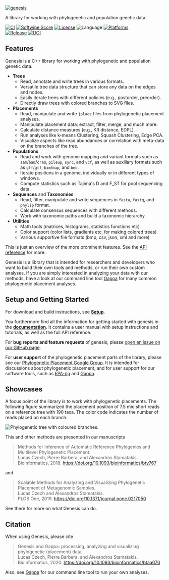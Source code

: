 [![genesis](/doc/logo/logo_readme.png?raw=true "genesis")](http://genesis-lib.org/)

A library for working with phylogenetic and population genetic data.

<!-- [![CI](https://github.com/lczech/genesis/workflows/CI/badge.svg?branch=master)](https://github.com/lczech/genesis/actions) -->
[![CI](https://github.com/lczech/genesis/actions/workflows/ci.yaml/badge.svg)](https://github.com/lczech/genesis/actions/workflows/ci.yaml)
[![Softwipe Score](https://img.shields.io/badge/softwipe-9.0/10.0-brightgreen)](https://github.com/adrianzap/softwipe/wiki/Code-Quality-Benchmark)
[![License](https://img.shields.io/badge/license-GPLv3-blue.svg)](http://www.gnu.org/licenses/gpl.html)
![Language](https://img.shields.io/badge/language-C%2B%2B11-lightgrey.svg)
[![Platforms](https://img.shields.io/conda/pn/bioconda/gappa)](https://anaconda.org/bioconda/gappa)
<br />
[![Release](https://img.shields.io/github/v/release/lczech/genesis.svg)](https://github.com/lczech/genesis/releases)
[![DOI](https://img.shields.io/badge/doi-10.1093%2Fbioinformatics%2Fbtaa070-blue)](https://doi.org/10.1093/bioinformatics/btaa070)
<!-- [![Build Status](https://travis-ci.org/lczech/genesis.svg?branch=master)](https://travis-ci.org/lczech/genesis) -->
<!--![Language](https://img.shields.io/badge/language-python-lightgrey.svg)-->

Features
-------------------

Genesis is a C++ library for working with phylogenetic and population genetic data:
<!-- Some of the features of genesis: -->

 *  **Trees**
     *  Read, annotate and write trees in various formats.
     *  Versatile tree data structure that can store any data on the edges and nodes.
     *  Easily iterate trees with different policies (e.g., postorder, preorder).
     *  Directly draw trees with colored branches to SVG files.
 *  **Placements**
     *  Read, manipulate and write `jplace` files from phylogenetic placement analyses.
     *  Manipulate placement data: extract, filter, merge, and much more.
     *  Calculate distance measures (e.g., KR distance, EDPL).
     *  Run analyses like k-means Clustering, Squash Clustering, Edge PCA.
     *  Visualize aspects like read abundances or correlation with meta-data on the branches of the tree.
 *  **Populations**
     *  Read and work with genome mapping and variant formats such as `sam`/`bam`/`cram`, `pileup`, `sync`, and `vcf`, as well as auxiliary formats such as `gff`/`gtf`, `bim`/`map`, and `bed`.
     *  Iterate positions in a genome, individually or in different types of windows.
     *  Compute statistics such as Tajima's D and F_ST for pool sequencing data.
 *  **Sequences** and **Taxonomies**
     *  Read, filter, manipulate and write sequences in `fasta`, `fastq`, and `phylip` format.
     *  Calculate consensus sequences with different methods.
     *  Work with taxonomic paths and build a taxonomic hierarchy.
 *  **Utilities**
     *  Math tools (matrices, histograms, statistics functions etc)
     *  Color support (color lists, gradients etc, for making colored trees)
     *  Various supportive file formats (bmp, csv, json, xml and more)

This is just an overview of the more prominent features.
See the [API reference](http://doc.genesis-lib.org/namespaces.html) for more.

Genesis is a library that is intended for researchers and developers who want to build their own
tools and methods, or run their own custom analyses. If you are simply interested in analyzing your
data with our methods, have a look at our command line tool [Gappa](https://github.com/lczech/gappa)
for many common phylogenetic placement analyses.

<!-- A main focus are evolutionary placements of short environmental sequences
on a reference phylogenetic tree.
Such data is typically produced by tools like [EPA-ng](https://github.com/Pbdas/epa-ng),
[RAxML-EPA](http://sco.h-its.org/exelixis/web/software/epa/index.html) or
[pplacer](http://matsen.fhcrc.org/pplacer/) and usually stored in `jplace` files. -->

Setup and Getting Started
-------------------

<!--
The functionality of genesis can be used in two ways:

 *  As a C++ library.
 *  As a Python module.
-->

For download and build instructions, see **[Setup](http://doc.genesis-lib.org/setup.html)**.

You furthermore find all the information for getting started with genesis in the
**[documentation](http://doc.genesis-lib.org/)**.
It contains a user manual with setup instructions and tutorials, as well as the full API reference.

For **bug reports and feature requests** of genesis, please
[open an issue on our GitHub page](https://github.com/lczech/genesis/issues).

For **user support** of the phylogenetic placement parts of the library, please see our
[Phylogenetic Placement Google Group](https://groups.google.com/forum/#!forum/phylogenetic-placement).
It is intended for discussions about phylogenetic placement,
and for user support for our software tools, such as [EPA-ng](https://github.com/Pbdas/epa-ng)
and [Gappa](https://github.com/lczech/gappa).

Showcases
-------------------

A focus point of the library is to work with phylogenetic placements.
The following figure summarized the placement position of 7.5 mio short reads on a
reference tree with 190 taxa. The color code indicates the number of reads placed
on each branch.

![Phylogenetic tree with coloured branches.](/doc/png/placement/visualize_placements.png?raw=true "Phylogenetic tree with coloured branches.")

This and other methods are presented in our manuscripts

> Methods for Inference of Automatic Reference Phylogenies and Multilevel Phylogenetic Placement.<br />
> Lucas Czech, Pierre Barbera, and Alexandros Stamatakis.<br />
> Bioinformatics, 2018. https://doi.org/10.1093/bioinformatics/bty767<br />
> <!-- bioRxiv, 2018. https://doi.org/10.1101/299792 -->

and

> Scalable Methods for Analyzing and Visualizing Phylogenetic Placement of Metagenomic Samples.<br />
> Lucas Czech and Alexandros Stamatakis.<br />
> PLOS One, 2019. https://doi.org/10.1371/journal.pone.0217050<br />
> <!-- bioRxiv, 2019. https://doi.org/10.1101/346353 -->

See there for more on what Genesis can do.

Citation
-------------------

When using Genesis, please cite

> Genesis and Gappa: processing, analyzing and visualizing phylogenetic (placement) data.<br />
> Lucas Czech, Pierre Barbera, and Alexandros Stamatakis.<br />
> Bioinformatics, 2020. https://doi.org/10.1093/bioinformatics/btaa070<br />

Also, see [Gappa](https://github.com/lczech/gappa) for our command line tool to run your own analyses.
